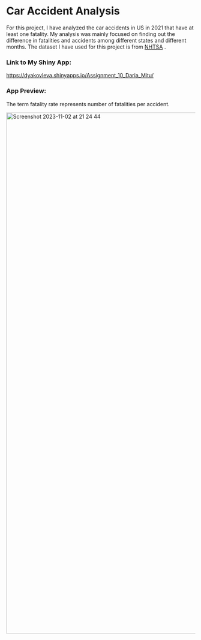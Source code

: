 # Car Accident Analysis
For this project, I have analyzed the car accidents in US in 2021 that have at least one fatality. My analysis was mainly focused on finding out the difference in fatalities and accidents among different states and different months. The dataset I have used for this project is from [NHTSA](https://www.nhtsa.gov/research-data/fatality-analysis-reporting-system-fars) . 


### Link to My Shiny App:
https://dyakovleva.shinyapps.io/Assignment_10_Daria_Mitu/

### App Preview:
The term fatality rate represents number of fatalities per accident.

<img width="1390" alt="Screenshot 2023-11-02 at 21 24 44" src="https://github.com/Meher-Mitu/Shiny-App-Accidents/assets/149747118/a109947d-9df4-4d17-a449-17351cc24051">

